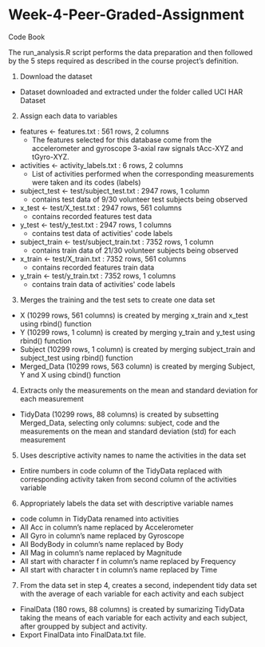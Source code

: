 # Week-4-Peer-Graded-Assignment

Code Book 

The run_analysis.R script performs the data preparation and then followed by the 5 steps required as described in the course project’s definition.

1. Download the dataset
  - Dataset downloaded and extracted under the folder called UCI HAR Dataset
  
2. Assign each data to variables
  - features <- features.txt : 561 rows, 2 columns
      - The features selected for this database come from the accelerometer and gyroscope 3-axial raw signals tAcc-XYZ and tGyro-XYZ.
  - activities <- activity_labels.txt : 6 rows, 2 columns
      - List of activities performed when the corresponding measurements were taken and its codes (labels)
  - subject_test <- test/subject_test.txt : 2947 rows, 1 column
      - contains test data of 9/30 volunteer test subjects being observed
  - x_test <- test/X_test.txt : 2947 rows, 561 columns
      - contains recorded features test data 
  - y_test <- test/y_test.txt : 2947 rows, 1 columns
      - contains test data of activities' code labels 
  - subject_train <- test/subject_train.txt : 7352 rows, 1 column
      - contains train data of 21/30 volunteer subjects being observed 
  - x_train <- test/X_train.txt : 7352 rows, 561 columns
      - contains recorded features train data 
  - y_train <- test/y_train.txt : 7352 rows, 1 columns
      - contains train data of activities' code labels 
      
3. Merges the training and the test sets to create one data set 
  - X (10299 rows, 561 columns) is created by merging x_train and x_test using rbind() function
  - Y (10299 rows, 1 column) is created by merging y_train and y_test using rbind() function
  - Subject (10299 rows, 1 column) is created by merging subject_train and subject_test using rbind() function
  - Merged_Data (10299 rows, 563 column) is created by merging Subject, Y and X using cbind() function
  
4. Extracts only the measurements on the mean and standard deviation for each measurement
  - TidyData (10299 rows, 88 columns) is created by subsetting Merged_Data, selecting only columns: subject, code and the measurements on the mean and standard deviation (std) for each measurement
  
5. Uses descriptive activity names to name the activities in the data set
  - Entire numbers in code column of the TidyData replaced with corresponding activity taken from second column of the activities variable

6. Appropriately labels the data set with descriptive variable names
  - code column in TidyData renamed into activities
  - All Acc in column’s name replaced by Accelerometer
  - All Gyro in column’s name replaced by Gyroscope 
  - All BodyBody in column’s name replaced by Body
  - All Mag in column’s name replaced by Magnitude
  - All start with character f in column’s name replaced by Frequency
  - All start with character t in column’s name replaced by Time
  
7. From the data set in step 4, creates a second, independent tidy data set with the average of each variable for each activity and each subject
  - FinalData (180 rows, 88 columns) is created by sumarizing TidyData taking the means of each variable for each activity and each subject, after groupped by subject and activity.
  - Export FinalData into FinalData.txt file.
  
